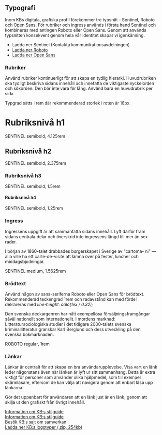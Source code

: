 ## Typografi
Inom KBs digitala, grafiska profil förekommer tre typsnitt - Sentinel, Roboto och Open Sans. För rubriker och ingress används i första hand Sentinel och kombineras med antingen Roboto eller Open Sans. Genom att använda typsnitten konsekvent genom hela vår identitet skapar vi igenkänning.

* ~~Ladda ner Sentinel~~ (Kontakta kommunikationsavdelningen)
* [Ladda ner Roboto](https://fonts.google.com/specimen/Roboto?preview.text_type=custom)
* [Ladda ner Open Sans](https://fonts.google.com/specimen/Open+Sans?preview.text_type=custom)

### Rubriker
Använd rubriker kontinuerligt för att skapa en tydlig hierarki. Huvudrubriken ska tydligt beskriva sidans innehåll och innefatta de viktigaste nyckelorden och sökorden. Den bör inte vara för lång. Använd bara en huvudrubrik per sida. 

<span class="badge bg-info badge-icon text-dark"><i class="kbico-exclamation"></i></span> Typgrad sätts i rem där rekommenderad storlek i roten är 16px. 

<div class="example-block example-type bg-light">
<h1>Rubriksnivå h1</h1>
<span>SENTINEL</span>
<span>semibold, 4.125rem</span>
</div>

<div class="example-block example-type bg-light">
<h2>Rubriksnivå h2</h2>
<span>SENTINEL</span>
<span>semibold, 2.375rem</span>
</div>

<div class="example-block example-type bg-light">
<h3>Rubriksnivå h3</h3>
<span>SENTINEL</span>
<span>semibold, 1.5rem</span>
</div>

<div class="example-block example-type bg-light">
<h4>Rubriksnivå h4</h4>
<span>SENTINEL</span>
<span>semibold, 1.25rem</span>
</div>

### Ingress
Ingressens uppgift är att sammanfatta sidans innehåll. Lyft därför fram sidans centrala delar och överskrid inte ingressens längd till mer än sex rader.


<div class="example-block example-type bg-light">
<p class="lead">
    I början av 1860-talet drabbades borgerskapet i Sverige av "cartoma- ni" — alla ville ha ett carte-de-visite att lämna över på fester, luncher och middagsbjudningar.
</p>
<span>SENTINEL</span>
<span>medium, 1.5625rem</span>
</div>

### Brödtext
Använd någon av sans-seriferna Roboto eller Open Sans för brödtext. Rekommenderad teckengrad 1rem och radavstånd kan med fördel deklareras med *line-height: calc(1ex / 0.32);*

<div class="example-block example-type bg-light">
<p>
    Den svenska deckargenren har nått exempellösa försäljningsframgångar såväl nationellt som internationellt. I mordens marknad: Litteratursociologiska studier i det tidigare 2000-talets svenska kriminallitteratur granskar Karl Berglund och dess utveckling på den svenska bokmarknaden.
</p>
<span>ROBOTO</span>
<span>regular, 1rem</span>
</div>


### Länkar
Länkar är centralt för att skapa en bra användarupplevelse. Visa vart en länk leder någonstans även när länken är lyft ur sitt sammanhang. Detta är extra viktigt för personer som använder olika hjälpmedel, som till exempel skärmläsare, eftersom de kan välja att navigera genom att enbart läsa upp länkarna. 

Gör det uppenbart för användaren att en länk just är en länk, genom att skilja ut den grafiskt från övrigt innehåll.

<div class="example-block bg-light">
<a class="" href="#">Information om KB:s stilguide</a><br>
<a class="text-kb-secondary-blue text-decoration-none" href="#">Information om KB:s stilguide</a>
</div>
<div class="example-block bg-light">
<a class="" href="#">Besök KB:s sajt om samverkan</a><i class=""></i>
</div>
<div class="example-block bg-light">
<a class="" href="#">Ladda ner KB:s logotyper (.zip, 254kb)</a>
</div>
